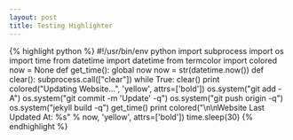 ```yaml
---
layout: post
title: Testing Highlighter
---
```

{% highlight python %}
#!/usr/bin/env python
import subprocess
import os
import time
from datetime import datetime
from termcolor import colored
now = None
def get_time():
    global now
    now = str(datetime.now())
def clear():
    subprocess.call(["clear"])
while True:
    clear()
    print colored("Updating Website...", 'yellow', attrs=['bold'])
    os.system("git add -A")
    os.system("git commit -m 'Update' -q")
    os.system("git push origin -q")
    os.system("jekyll build -q")
    get_time()
    print colored("\n\nWebsite Last Updated At: %s" % now, 'yellow', attrs=['bold'])
    time.sleep(30)
{% endhighlight %}
